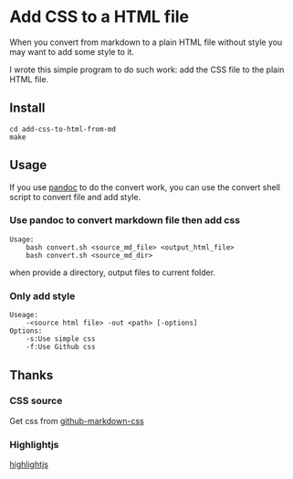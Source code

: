 # Add CSS to a HTML file
When you convert from markdown to a plain HTML file without style you may want to add some style to it.

I wrote this simple program to do such work: add the CSS file to the plain HTML file.

## Install
    
    cd add-css-to-html-from-md
    make

## Usage
If you use [pandoc](https://github.com/jgm/pandoc) to do the convert work, you can use the convert shell script to convert file and add style.


### Use pandoc to convert markdown file then add css

    Usage:
        bash convert.sh <source_md_file> <output_html_file>
        bash convert.sh <source_md_dir>


when provide a directory, output files to current folder.

### Only add style

	Useage:
        -<source html file> -out <path> [-options]
    Options:
        -s:Use simple css
        -f:Use Github css

## Thanks

### CSS source

Get css from [github-markdown-css](https://github.com/sindresorhus/github-markdown-css)

### Highlightjs

[highlightjs](https://highlightjs.org/)
